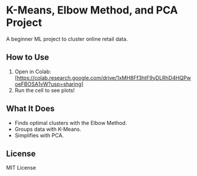# K-Means, Elbow Method, and PCA Project
A beginner ML project to cluster online retail data.

## How to Use
1. Open in Colab:[https://colab.research.google.com/drive/1xMH8Ff3htF9yDLRhD4HQPwoeFBOSA1vW?usp=sharing]
2. Run the cell to see plots!

## What It Does
- Finds optimal clusters with the Elbow Method.
- Groups data with K-Means.
- Simplifies with PCA.

## License
MIT License
